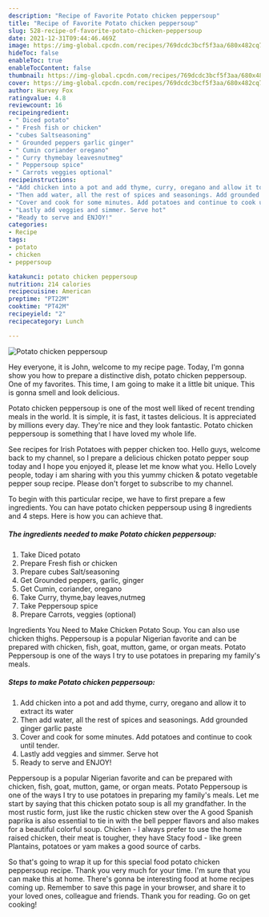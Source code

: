 ```yaml
---
description: "Recipe of Favorite Potato chicken peppersoup"
title: "Recipe of Favorite Potato chicken peppersoup"
slug: 528-recipe-of-favorite-potato-chicken-peppersoup
date: 2021-12-31T09:44:46.469Z
image: https://img-global.cpcdn.com/recipes/769dcdc3bcf5f3aa/680x482cq70/potato-chicken-peppersoup-recipe-main-photo.jpg
hideToc: false
enableToc: true
enableTocContent: false
thumbnail: https://img-global.cpcdn.com/recipes/769dcdc3bcf5f3aa/680x482cq70/potato-chicken-peppersoup-recipe-main-photo.jpg
cover: https://img-global.cpcdn.com/recipes/769dcdc3bcf5f3aa/680x482cq70/potato-chicken-peppersoup-recipe-main-photo.jpg
author: Harvey Fox
ratingvalue: 4.8
reviewcount: 16
recipeingredient:
- " Diced potato"
- " Fresh fish or chicken"
- "cubes Saltseasoning"
- " Grounded peppers garlic ginger"
- " Cumin coriander oregano"
- " Curry thymebay leavesnutmeg"
- " Peppersoup spice"
- " Carrots veggies optional"
recipeinstructions:
- "Add chicken into a pot and add thyme, curry, oregano and allow it to extract its water"
- "Then add water, all the rest of spices and seasonings. Add grounded ginger garlic paste"
- "Cover and cook for some minutes. Add potatoes and continue to cook until tender."
- "Lastly add veggies and simmer. Serve hot"
- "Ready to serve and ENJOY!"
categories:
- Recipe
tags:
- potato
- chicken
- peppersoup

katakunci: potato chicken peppersoup 
nutrition: 214 calories
recipecuisine: American
preptime: "PT22M"
cooktime: "PT42M"
recipeyield: "2"
recipecategory: Lunch

---
```



![Potato chicken peppersoup](https://img-global.cpcdn.com/recipes/769dcdc3bcf5f3aa/680x482cq70/potato-chicken-peppersoup-recipe-main-photo.jpg)

Hey everyone, it is John, welcome to my recipe page. Today, I'm gonna show you how to prepare a distinctive dish, potato chicken peppersoup. One of my favorites. This time, I am going to make it a little bit unique. This is gonna smell and look delicious.

Potato chicken peppersoup is one of the most well liked of recent trending meals in the world. It is simple, it is fast, it tastes delicious. It is appreciated by millions every day. They're nice and they look fantastic. Potato chicken peppersoup is something that I have loved my whole life.

See recipes for Irish Potatoes with pepper chicken too. Hello guys, welcome back to my channel, so I prepare a delicious chicken potato pepper soup today and I hope you enjoyed it, please let me know what you. Hello Lovely people, today i am sharing with you this yummy chicken & potato vegetable pepper soup recipe. Please don&#39;t forget to subscribe to my channel.


To begin with this particular recipe, we have to first prepare a few ingredients. You can have potato chicken peppersoup using 8 ingredients and 4 steps. Here is how you can achieve that.

<!--inarticleads1-->

##### The ingredients needed to make Potato chicken peppersoup:

1. Take  Diced potato
1. Prepare  Fresh fish or chicken
1. Prepare cubes Salt/seasoning
1. Get  Grounded peppers, garlic, ginger
1. Get  Cumin, coriander, oregano
1. Take  Curry, thyme,bay leaves,nutmeg
1. Take  Peppersoup spice
1. Prepare  Carrots, veggies (optional)


Ingredients You Need to Make Chicken Potato Soup. You can also use chicken thighs. Peppersoup is a popular Nigerian favorite and can be prepared with chicken, fish, goat, mutton, game, or organ meats. Potato Peppersoup is one of the ways I try to use potatoes in preparing my family&#39;s meals. 

<!--inarticleads2-->

##### Steps to make Potato chicken peppersoup:

1. Add chicken into a pot and add thyme, curry, oregano and allow it to extract its water
1. Then add water, all the rest of spices and seasonings. Add grounded ginger garlic paste
1. Cover and cook for some minutes. Add potatoes and continue to cook until tender.
1. Lastly add veggies and simmer. Serve hot
1. Ready to serve and ENJOY!

Peppersoup is a popular Nigerian favorite and can be prepared with chicken, fish, goat, mutton, game, or organ meats. Potato Peppersoup is one of the ways I try to use potatoes in preparing my family&#39;s meals. Let me start by saying that this chicken potato soup is all my grandfather. In the most rustic form, just like the rustic chicken stew over the A good Spanish paprika is also essential to tie in with the bell pepper flavors and also makes for a beautiful colorful soup. Chicken - I always prefer to use the home raised chicken, their meat is tougher, they have Stacy food - like green Plantains, potatoes or yam makes a good source of carbs. 

So that's going to wrap it up for this special food potato chicken peppersoup recipe. Thank you very much for your time. I'm sure that you can make this at home. There's gonna be interesting food at home recipes coming up. Remember to save this page in your browser, and share it to your loved ones, colleague and friends. Thank you for reading. Go on get cooking!
